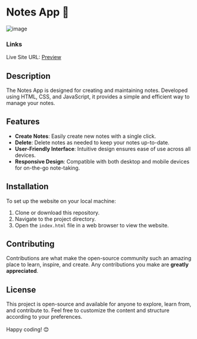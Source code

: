 # Notes App 📄

![image](https://github.com/VinayShetyeOfficial/Html_Css_JS_Projects/assets/100470361/06c6058d-b9c0-41fd-9ce0-1bb95592decc)

### Links
Live Site URL: [Preview](https://66515e4d79e1e2c3779c054a--lovely-pastelito-7f1b21.netlify.app/)

## Description
The Notes App is designed for creating and maintaining notes. Developed using HTML, CSS, and JavaScript, it provides a simple and efficient way to manage your notes.

## Features
- **Create Notes**: Easily create new notes with a single click.
- **Delete**: Delete notes as needed to keep your notes up-to-date.
- **User-Friendly Interface**: Intuitive design ensures ease of use across all devices.
- **Responsive Design**: Compatible with both desktop and mobile devices for on-the-go note-taking.

## Installation
To set up the website on your local machine:
1. Clone or download this repository.
2. Navigate to the project directory.
3. Open the `index.html` file in a web browser to view the website.

## Contributing
Contributions are what make the open-source community such an amazing place to learn, inspire, and create. Any contributions you make are **greatly appreciated**.

## License
This project is open-source and available for anyone to explore, learn from, and contribute to.
Feel free to customize the content and structure according to your preferences. <br><br> Happy coding! 😊
